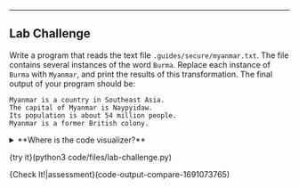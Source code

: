 ----------

## Lab Challenge
Write a program that reads the text file `.guides/secure/myanmar.txt`. The file contains several instances of the word `Burma`. Replace each instance of `Burma` with `Myanmar`, and print the results of this transformation. The final output of your program should be:

```text
Myanmar is a country in Southeast Asia.
The capital of Myanmar is Naypyidaw.
Its population is about 54 million people.
Myanmar is a former British colony.
```

<details><summary>**Where is the code visualizer?**</summary>Unfortunately, the code visualizer does not work with the `open` command, so it cannot be used for this problem.</details>

{try it}(python3 code/files/lab-challenge.py)

{Check It!|assessment}(code-output-compare-1691073765)
